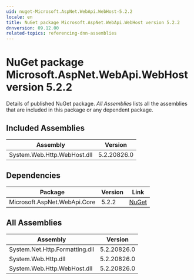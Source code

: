 ```yaml
---
uid: nuget-Microsoft.AspNet.WebApi.WebHost-5.2.2
locale: en
title: NuGet package Microsoft.AspNet.WebApi.WebHost version 5.2.2
dnnversion: 09.12.00
related-topics: referencing-dnn-assemblies
---
```


# NuGet package Microsoft.AspNet.WebApi.WebHost version 5.2.2
Details of published NuGet package.
*All Assemblies* lists all the assemblies that are included in this package or any dependent package.

## Included Assemblies

|Assembly|Version|
|---|---|
|System.Web.Http.WebHost.dll|5.2.20826.0|

## Dependencies

|Package|Version|Link|
|---|---|---|
|Microsoft.AspNet.WebApi.Core|5.2.2|[NuGet](https://www.nuget.org/packages/Microsoft.AspNet.WebApi.Core/5.2.2)|

## All Assemblies

|Assembly|Version|
|---|---|
|System.Net.Http.Formatting.dll|5.2.20826.0|
|System.Web.Http.dll|5.2.20826.0|
|System.Web.Http.WebHost.dll|5.2.20826.0|

